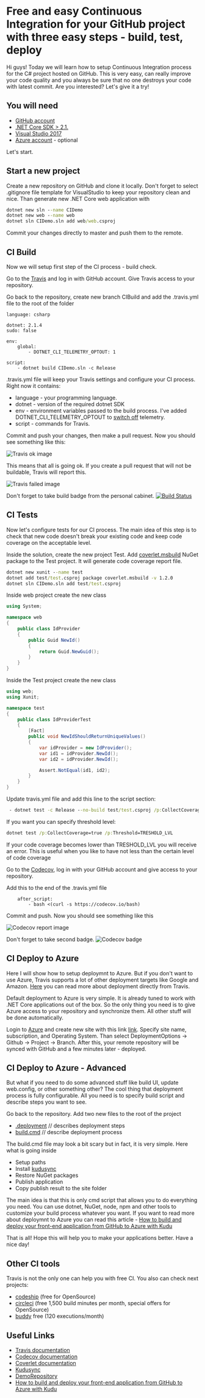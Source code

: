 # Free and easy Continuous Integration for your GitHub project with three easy steps - build, test, deploy

Hi guys! Today we will learn how to setup Continuous Integration process for the C# project hosted on GitHub. This is very easy, can really improve your code quality and you always be sure that no one destroys your code with latest commit. Are you interested? Let's give it a try!

## You will need

* [GitHub account](https://github.com)
* [.NET Core SDK > 2.1.](https://www.microsoft.com/net/)
* [Visual Studio 2017](https://www.visualstudio.com/)
* [Azure account](https://portal.azure.com/) - optional

Let's start.

## Start a new project

Create a new repository on GitHub and clone it locally. Don't forget to select .gitignore file template for VisualStudio to keep your repository clean and nice. Than generate new .NET Сore web application with

```cmd
dotnet new sln --name CIDemo
dotnet new web --name web
dotnet sln CIDemo.sln add web/web.csproj
```

Commit your changes directly to master and push them to the remote.

## CI Build

Now we will setup first step of the CI process - build check.

Go to the [Travis](https://travis-ci.org/) and log in with GitHub account. Give Travis access to your repository.

Go back to the repository, create new branch CIBuild and add the .travis.yml file to the root of the folder

```text
language: csharp

dotnet: 2.1.4
sudo: false

env:
    global:
        - DOTNET_CLI_TELEMETRY_OPTOUT: 1

script:
    - dotnet build CIDemo.sln -c Release
```

.travis.yml file will keep your Travis settings and configure your CI process. Right now it contains:

* language - your programming language.
* dotnet - version of the required dotnet SDK
* env - environment variables passed to the build process. I've added DOTNET_CLI_TELEMETRY_OPTOUT to [switch off](https://docs.microsoft.com/en-us/dotnet/core/tools/telemetry) telemetry.
* script - commands for Travis.

Commit and push your changes, then make a pull request. Now you should see something like this:

![Travis ok image](./TravisBuildSuccess.PNG)

This means that all is going ok. If you create a pull request that will not be buildable, Travis will report this.

![Travis failed image](./TravisBuildFailed.PNG)

Don't forget to take build badge from the personal cabinet.
[![Build Status](./passing.svg)](https://travis-ci.org/Drag13/CIDemo)

## CI Tests

Now let's configure tests for our CI process. The main idea of this step is to check that new code doesn't break your existing code and keep code coverage on the acceptable level.

Inside the solution, create the new project Test. Add [coverlet.msbuild](https://github.com/tonerdo/coverlet) NuGet package to the Test project. It will generate code coverage report file.

```cmd
dotnet new xunit --name test
dotnet add test/test.csproj package coverlet.msbuild -v 1.2.0
dotnet sln CIDemo.sln add test/test.csproj
```

Inside web project create the new class

```c#
using System;

namespace web
{
    public class IdProvider
    {
        public Guid NewId()
        {
            return Guid.NewGuid();
        }
    }
}
```

Inside the Test project create the new class

```c#
using web;
using Xunit;

namespace test
{
    public class IdProviderTest
    {
        [Fact]
        public void NewIdShouldReturnUniqueValues()
        {
            var idProvider = new IdProvider();
            var id1 = idProvider.NewId();
            var id2 = idProvider.NewId();

            Assert.NotEqual(id1, id2);
        }
    }
}
```

Update travis.yml file and add this line to the script section:

```cmd
 - dotnet test -c Release --no-build test/test.csproj /p:CollectCoverage=true /p:CoverletOutputFormat=opencover
```

If you want you can specify threshold level:

```cmd
dotnet test /p:CollectCoverage=true /p:Threshold=TRESHOLD_LVL
```

If your code coverage becomes lower than TRESHOLD_LVL you will receive an error. This is useful when you like to have not less than the certain level of code coverage

Go to the [Codecov](https://codecov.io), log in with your GitHub account and give access to your repository.

Add this to the end of the .travis.yml file

```text
    after_script:
        - bash <(curl -s https://codecov.io/bash)
```

Commit and push. Now you should see something like this

![Codecov report image](./CoverageReportSmall.png)

Don't forget to take second badge.
![Codecov badge](./badge.svg)

## CI Deploy to Azure

Here I will show how to setup deploymnt to Azure. But if you don't want to use Azure, Travis supports a lot of other deployment targets like Google and Amazon. [Here](https://docs.travis-ci.com/user/deployment/) you can read more about deployment directly from Travis.

Default deployment to Azure is very simple. It is already tuned to work with .NET Core applications out of the box. So the only thing you need is to give Azure access to your repository and synchronize them. All other stuff will be done automatically.

Login to [Azure](https://portal.azure.com) and create new site with this link
[link](https://portal.azure.com/#create/Microsoft.WebSite). Specify site name, subscription, and Operating System. Than select DeploymentOptions -> Github -> Project -> Branch. After this, your remote repository will be synced with GitHub and a few minutes later - deployed.

## CI Deploy to Azure - Advanced

But what if you need to do some advanced stuff like build UI, update web.config, or other something other? The cool thing that deployment process is fully configurable. All you need is to specify build script and describe steps you want to see.

Go back to the repository. Add two new files to the root of the project

* [.deployment](https://github.com/Drag13/CIDemo/blob/master/.deployment) // describes deployment steps
* [build.cmd](https://github.com/Drag13/CIDemo/blob/master/deploy.cmd) // describe deployment process

The build.cmd file may look a bit scary but in fact, it is very simple. Here what is going inside

* Setup paths
* Install [kudusync](https://github.com/projectkudu/KuduSync)
* Restore NuGet packages
* Publish application
* Copy publish result to the site folder

The main idea is that this is only cmd script that allows you to do everything you need. You can use dotnet, NuGet, node, npm and other tools to customize your build process whatever you want. If you want to read more about deploymnt to Azure you can read this article - [How to build and deploy your front-end application from GitHub to Azure with Kudu](https://medium.com/@drag13dev/how-to-sync-your-github-repository-and-azure-40bdb564d788)

That is all! Hope this will help you to make your applications better. Have a nice day!

## Other CI tools

Travis is not the only one can help you with free CI.
You also can check next projects:

* [codeship](https://codeship.com/pricing) (free for OpenSource)
* [circleci](http://circleci.com/pricing/) (free 1,500 build minutes per month, special offers for OpenSource)
* [buddy](https://buddy.works/pricing) free (120 executions/month)

## Useful Links

* [Travis documentation](https://docs.travis-ci.com/)
* [Codecov documentation](https://docs.codecov.io/docs)
* [Coverlet documentation](https://github.com/tonerdo/coverlet/blob/master/README.md)
* [Kudusync](https://github.com/projectkudu/KuduSync)
* [DemoRepository](https://github.com/Drag13/FSharpWebAppWithCIDemo)
* [How to build and deploy your front-end application from GitHub to Azure with Kudu](https://medium.com/@drag13dev/how-to-sync-your-github-repository-and-azure-40bdb564d788)
